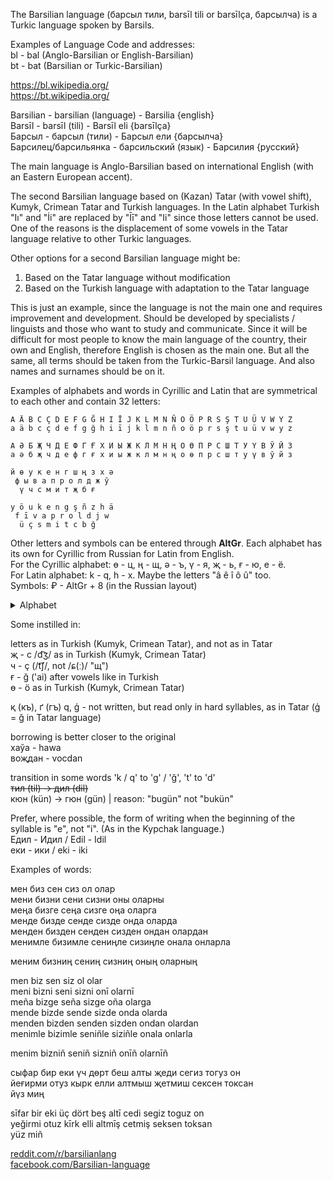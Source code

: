 The Barsilian language (барсыл тили, barsīl tili or barsīlça, барсылча) is a Turkic language spoken by Barsils.

Examples of Language Code and addresses:  
bl - bal (Anglo-Barsilian or English-Barsilian)  
bt - bat (Barsilian or Turkic-Barsilian)

https://bl.wikipedia.org/  
https://bt.wikipedia.org/

Barsilian - barsilian (language) - Barsilia {english}  
Barsīl - barsīl (tili) - Barsīl eli {barsīlça}  
Барсыл - барсыл (тили) - Барсыл ели {барсылча}  
Барсилец/барсильянка - барсильский (язык) - Барсилия {русский}

The main language is Anglo-Barsilian based on international English (with an Eastern European accent).

The second Barsilian language based on (Kazan) Tatar (with vowel shift), Kumyk, Crimean Tatar and Turkish languages.
In the Latin alphabet Turkish "Iı" and "İi" are replaced by "Īī" and "Ii" since those letters cannot be used.
One of the reasons is the displacement of some vowels in the Tatar language relative to other Turkic languages.

Other options for a second Barsilian language might be:
1. Based on the Tatar language without modification
2. Based on the Turkish language with adaptation to the Tatar language

This is just an example, since the language is not the main one and requires improvement and development. Should be developed by specialists / linguists and those who want to study and communicate.
Since it will be difficult for most people to know the main language of the country, their own and English, therefore English is chosen as the main one. But all the same, all terms should be taken from the Turkic-Barsil language.
And also names and surnames should be on it.

Examples of alphabets and words in Cyrillic and Latin that are symmetrical to each other and contain 32 letters:

`A Ä B C Ç D E F G Ğ H I Ī J K L M N Ñ O Ö P R S Ş T U Ü V W Y Z`  
`a ä b c ç d e f g ğ h i ī j k l m n ñ o ö p r s ş t u ü v w y z`

`А Ә Б Җ Ч Д Е Ф Г Ғ Х И Ы Ж К Л М Н Ң О Ө П Р С Ш Т У Ү В Ў Й З`  
`а ә б җ ч д е ф г ғ х и ы ж к л м н ң о ө п р с ш т у ү в ў й з`

```
й ө у к е н г ш ң з х ә
 ф ы в а п р о л д ж ў 
  ү ч с м и т җ б ғ
```
```
y ö u k e n g ş ñ z h ä
 f ī v a p r o l d j w
  ü ç s m i t c b ğ
```
Other letters and symbols can be entered through **AltGr**. Each alphabet has its own for Cyrillic from Russian for Latin from English.  
For the Cyrillic alphabet: ө - ц, ң - щ, ә - ъ, ү - я, җ - ь, ғ - ю, е - ё.  
For Latin alphabet: k - q, h - x. Maybe the letters "â ê î ô û" too.  
Symbols: ₽ - AltGr + 8 (in the Russian layout)

<details>
	<summary>Alphabet</summary>
 
Latin:
```
A a Ä ä B b C c Ç ç D d E e F f
G g Ğ ğ H h I i Ī ī J j K k L l
M m N n Ñ ñ O o Ö ö P p R r S s 
Ş ş T t U u Ü ü V v W w Y y Z z
```

Cyrillic
```
А а Ә ә Б б В в Г г Ғ ғ Д д Е е
Ж ж Җ җ З з И и Й й К к Л л М м
Н н Ң ң О о Ө ө П п Р р С с Т т
У у Ў ў Ү ү Ф ф Х х Ч ч Ш ш Ы ы
```

</details>

Some instilled in:

letters as in Turkish (Kumyk, Crimean Tatar), and not as in Tatar  
җ - c /d͡ʒ/ as in Turkish (Kumyk, Crimean Tatar)  
ч - ç (/t͡ʃ/, not /ɕ(ː)/ "щ")  
ғ - ğ ('ai) after vowels like in Turkish  
ө - ö as in Turkish (Kumyk, Crimean Tatar)

қ (къ), ґ (гъ) q, ģ - not written, but read only in hard syllables, as in Tatar (ģ = ğ in Tatar language)

borrowing is better closer to the original  
хаўа - hawa  
воҗдан - vocdan

transition in some words 'k / q' to 'g' / 'ğ', 't' to 'd'  
~~тил (til) -> дил (dil)~~  
кюн (kün) -> гюн (gün) | reason: "bugün" not "bukün"

Prefer, where possible, the form of writing when the beginning of the syllable is "e", not "i". (As in the Kypchak language.)  
Едил - Идил / Edil - Idil  
еки - ики / eki - iki

Examples of words:

мен биз сен сиз ол олар  
мени бизни сени сизни оны оларны  
меңа бизге сеңа сизге оңа оларга  
менде бизде сенде сизде онда оларда  
менден бизден сенден сизден ондан олардан  
менимле бизимле сениңле сизиңле онала онларла  

меним бизниң сениң сизниң оның оларның  

men biz sen siz ol olar  
meni bizni seni sizni onī olarnī  
meña bizge seña sizge oña olarga  
mende bizde sende sizde onda olarda  
menden bizden senden sizden ondan olardan  
menimle bizimle seniñle siziñle onala onlarla  

menim bizniñ seniñ sizniñ onīñ olarnīñ  

сыфар бир еки үч дөрт беш алты җеди сегиз тогуз он  
йеғирми отуз кырк елли алтмыш җетмиш сексен токсан  
йүз миң  

sīfar bir eki üç dört beş altī cedi segiz toguz on  
yeğirmi otuz kīrk elli altmīş cetmiş seksen toksan  
yüz miñ

<a href="https://www.reddit.com/r/barsilianlang/">reddit.com/r/barsilianlang</a>  
<a href="https://www.facebook.com/Barsilian-language-106433601582070/">facebook.com/Barsilian-language</a>
